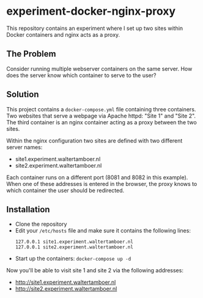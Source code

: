 # experiment-docker-nginx-proxy

This repository contains an experiment where I set up two sites within Docker containers and 
nginx acts as a proxy.

## The Problem

Consider running multiple webserver containers on the same server. How does the server know 
which container to serve to the user?

## Solution  

This project contains a `docker-compose.yml` file containing three containers. Two websites 
that serve a webpage via Apache httpd: "Site 1" and "Site 2". The third container is an nginx
container acting as a proxy between the two sites.

Within the nginx configuration two sites are defined with two different server names:
- site1.experiment.waltertamboer.nl
- site2.experiment.waltertamboer.nl

Each container runs on a different port (8081 and 8082 in this example). When one of these 
addresses is entered in the browser, the proxy knows to which container the user should be 
redirected.

## Installation

- Clone the repository
- Edit your `/etc/hosts` file and make sure it contains the following lines:
    ```
    127.0.0.1 site1.experiment.waltertamboer.nl
    127.0.0.1 site2.experiment.waltertamboer.nl
    ``` 
- Start up the containers: `docker-compose up -d`

Now you'll be able to visit site 1 and site 2 via the following addresses:
- http://site1.experiment.waltertamboer.nl
- http://site2.experiment.waltertamboer.nl
